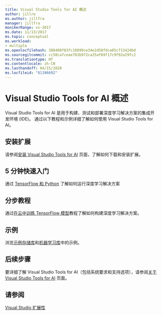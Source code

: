 ```yaml
---
title: Visual Studio Tools for AI 概述
author: jillre
ms.author: jillfra
manager: jillfra
monikerRange: vs-2017
ms.date: 11/13/2017
ms.topic: conceptual
ms.workload:
- multiple
ms.openlocfilehash: 388408f83fc18899ce34e2d58fdca05c713424bd
ms.sourcegitcommit: cc58ca7ceae783b972ca25af69f17c9f92a29fc2
ms.translationtype: HT
ms.contentlocale: zh-CN
ms.lasthandoff: 04/15/2020
ms.locfileid: "81386692"
---
```

# <a name="overview-of-visual-studio-tools-for-ai"></a>Visual Studio Tools for AI 概述

Visual Studio Tools for AI 是用于构建、测试和部署深度学习解决方案的集成开发环境 (IDE)。 通过以下教程和示例详细了解如何使用 Visual Studio Tools for AI。

## <a name="install-the-extension"></a>安装扩展

请参阅[安装 Visual Studio Tools for AI](installation.md) 页面，了解如何下载和安装扩展。

## <a name="5-minute-quickstart"></a>5 分钟快速入门 

通过 [TensorFlow 和 Python](tensorflow-local.md) 了解如何运行深度学习解决方案

## <a name="step-by-step-tutorial"></a>分步教程

通过[在云中训练 TensorFlow 模型](tensorflow-vm.md)教程了解如何构建深度学习解决方案。

## <a name="samples"></a>示例

浏览[示例存储库](https://github.com/Microsoft/samples-for-ai)和[机器学习库](https://gallery.cortanaintelligence.com/projects)中的示例。

## <a name="next-steps"></a>后续步骤

要详细了解 Visual Studio Tools for AI（包括系统要求和支持选项），请参阅[关于 Visual Studio Tools for AI](about-ai-tools.md) 页面。

## <a name="see-also"></a>请参阅
[Visual Studio 扩展性](/visualstudio/extensibility/?view=vs-2017)